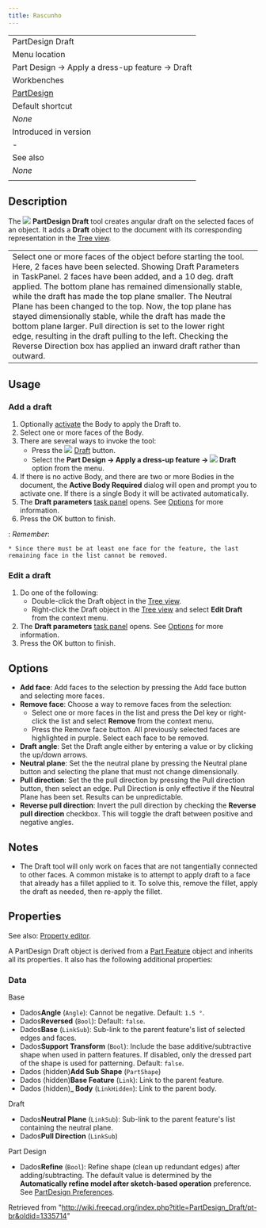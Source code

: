 ```yaml
---
title: Rascunho
---
```

|  |
| --- |
| PartDesign Draft |
| Menu location |
| Part Design → Apply a dress-up feature → Draft |
| Workbenches |
| [PartDesign](/PartDesign_Workbench "PartDesign Workbench") |
| Default shortcut |
| *None* |
| Introduced in version |
| - |
| See also |
| *None* |
|  |

## Description

The ![](/images/PartDesign_Draft.svg) **PartDesign Draft** tool creates angular draft on the selected faces of an object. It adds a **Draft** object to the document with its corresponding representation in the [Tree view](/Tree_view "Tree view").

|  |  |
| --- | --- |
| Select one or more faces of the object before starting the tool. Here, 2 faces have been selected.    Showing Draft Parameters in TaskPanel.    2 faces have been added, and a 10 deg. draft applied. The bottom plane has remained dimensionally stable, while the draft has made the top plane smaller.    The Neutral Plane has been changed to the top. Now, the top plane has stayed dimensionally stable, while the draft has made the bottom plane larger.    Pull direction is set to the lower right edge, resulting in the draft pulling to the left.    Checking the Reverse Direction box has applied an inward draft rather than outward. |  |

## Usage

### Add a draft

1. Optionally [activate](/PartDesign_Body#Active_status "PartDesign Body") the Body to apply the Draft to.
2. Select one or more faces of the Body.
3. There are several ways to invoke the tool:
   * Press the ![](/images/PartDesign_Draft.svg) [Draft](/PartDesign_Draft "PartDesign Draft") button.
   * Select the **Part Design → Apply a dress-up feature → ![](/images/PartDesign_Draft.svg) Draft** option from the menu.
4. If there is no active Body, and there are two or more Bodies in the document, the **Active Body Required** dialog will open and prompt you to activate one. If there is a single Body it will be activated automatically.
5. The **Draft parameters** [task panel](/Task_panel "Task panel") opens. See [Options](#Options) for more information.
6. Press the OK button to finish.

:   *Remember*:

    * Since there must be at least one face for the feature, the last remaining face in the list cannot be removed.

### Edit a draft

1. Do one of the following:
   * Double-click the Draft object in the [Tree view](/Tree_view "Tree view").
   * Right-click the Draft object in the [Tree view](/Tree_view "Tree view") and select **Edit Draft** from the context menu.
2. The **Draft parameters** [task panel](/Task_panel "Task panel") opens. See [Options](#Options) for more information.
3. Press the OK button to finish.

## Options

* **Add face**: Add faces to the selection by pressing the Add face button and selecting more faces.
* **Remove face**: Choose a way to remove faces from the selection:
  + Select one or more faces in the list and press the Del key or right-click the list and select **Remove** from the context menu.
  + Press the Remove face button. All previously selected faces are highlighted in purple. Select each face to be removed.
* **Draft angle**: Set the Draft angle either by entering a value or by clicking the up/down arrows.
* **Neutral plane**: Set the the neutral plane by pressing the Neutral plane button and selecting the plane that must not change dimensionally.
* **Pull direction**: Set the the pull direction by pressing the Pull direction button, then select an edge. Pull Direction is only effective if the Neutral Plane has been set. Results can be unpredictable.
* **Reverse pull direction**: Invert the pull direction by checking the **Reverse pull direction** checkbox. This will toggle the draft between positive and negative angles.

## Notes

* The Draft tool will only work on faces that are not tangentially connected to other faces. A common mistake is to attempt to apply draft to a face that already has a fillet applied to it. To solve this, remove the fillet, apply the draft as needed, then re-apply the fillet.

## Properties

See also: [Property editor](/Property_editor "Property editor").

A PartDesign Draft object is derived from a [Part Feature](/Part_Feature "Part Feature") object and inherits all its properties. It also has the following additional properties:

### Data

Base

* Dados**Angle** (`Angle`): Cannot be negative. Default: `1.5 °`.
* Dados**Reversed** (`Bool`): Default: `false`.
* Dados**Base** (`LinkSub`): Sub-link to the parent feature's list of selected edges and faces.
* Dados**Support Transform** (`Bool`): Include the base additive/subtractive shape when used in pattern features. If disabled, only the dressed part of the shape is used for patterning. Default: `false`.
* Dados (hidden)**Add Sub Shape** (`PartShape`)
* Dados (hidden)**Base Feature** (`Link`): Link to the parent feature.
* Dados (hidden)**\_ Body** (`LinkHidden`): Link to the parent body.

Draft

* Dados**Neutral Plane** (`LinkSub`): Sub-link to the parent feature's list containing the neutral plane.
* Dados**Pull Direction** (`LinkSub`)

Part Design

* Dados**Refine** (`Bool`): Refine shape (clean up redundant edges) after adding/subtracting. The default value is determined by the **Automatically refine model after sketch-based operation** preference. See [PartDesign Preferences](/PartDesign_Preferences#General "PartDesign Preferences").

Retrieved from "<http://wiki.freecad.org/index.php?title=PartDesign_Draft/pt-br&oldid=1335714>"